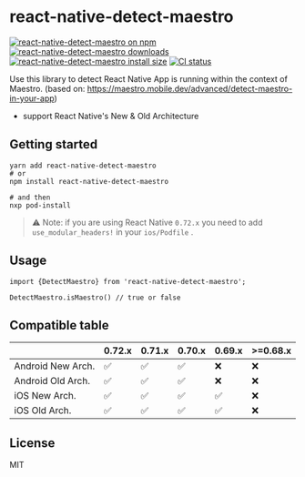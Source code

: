 # react-native-detect-maestro

[![react-native-detect-maestro on npm](https://badgen.net/npm/v/react-native-detect-maestro)](https://www.npmjs.com/package/react-native-detect-maestro)
[![react-native-detect-maestro downloads](https://badgen.net/npm/dm/react-native-detect-maestro)](https://www.npmtrends.com/react-native-detect-maestro)
[![react-native-detect-maestro install size](https://packagephobia.com/badge?p=react-native-detect-maestro)](https://packagephobia.com/result?p=react-native-detect-maestro)
[![CI status](https://github.com/retyui/react-native-detect-maestro/actions/workflows/android_ios.yaml/badge.svg)](https://github.com/retyui/react-native-detect-maestro/actions/workflows/android_ios.yaml)

Use this library to detect React Native App is running within the context of Maestro. (based
on: https://maestro.mobile.dev/advanced/detect-maestro-in-your-app)

* support React Native's New & Old Architecture

## Getting started

```shell
yarn add react-native-detect-maestro
# or
npm install react-native-detect-maestro

# and then
nxp pod-install
```

> ⚠️ Note: if you are using React Native `0.72.x` you need to add `use_modular_headers!` in your `ios/Podfile` .

## Usage

```tsx
import {DetectMaestro} from 'react-native-detect-maestro';

DetectMaestro.isMaestro() // true or false
```

## Compatible table

|                   | 0.72.x | 0.71.x | 0.70.x | 0.69.x | >=0.68.x |
|-------------------|--------|--------|--------|--------|----------|
| Android New Arch. | ✅      | ✅      | ✅      | ❌      | ❌        |
| Android Old Arch. | ✅      | ✅      | ✅      | ❌      | ❌        |
| iOS New Arch.     | ✅      | ✅      | ✅      | ✅      | ❌        |
| iOS Old Arch.     | ✅      | ✅      | ✅      | ✅      | ❌        |

## License

MIT

